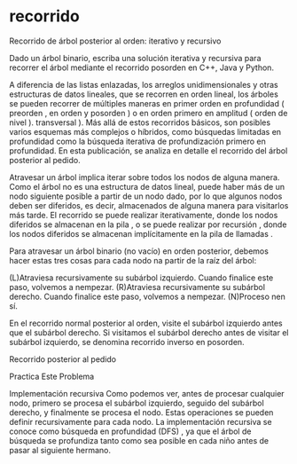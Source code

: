 # recorrido
Recorrido de árbol posterior al orden: iterativo y recursivo

Dado un árbol binario, escriba una solución iterativa y recursiva para recorrer el árbol mediante el recorrido posorden en C++, Java y Python.

A diferencia de las listas enlazadas, los arreglos unidimensionales y otras estructuras de datos lineales, que se recorren en orden lineal, los árboles se pueden recorrer de múltiples maneras en primer orden en profundidad ( preorden , en orden y posorden ) o en orden primero en amplitud ( orden de nivel ). transversal ). Más allá de estos recorridos básicos, son posibles varios esquemas más complejos o híbridos, como búsquedas limitadas en profundidad como la búsqueda iterativa de profundización primero en profundidad. En esta publicación, se analiza en detalle el recorrido del árbol posterior al pedido.
 

 
Atravesar un árbol implica iterar sobre todos los nodos de alguna manera. Como el árbol no es una estructura de datos lineal, puede haber más de un nodo siguiente posible a partir de un nodo dado, por lo que algunos nodos deben ser diferidos, es decir, almacenados de alguna manera para visitarlos más tarde. El recorrido se puede realizar iterativamente, donde los nodos diferidos se almacenan en la pila , o se puede realizar por recursión , donde los nodos diferidos se almacenan implícitamente en la pila de llamadas .

Para atravesar un árbol binario (no vacío) en orden posterior, debemos hacer estas tres cosas para cada nodo na partir de la raíz del árbol:

(L)Atraviesa recursivamente su subárbol izquierdo. Cuando finalice este paso, volvemos a nempezar.
(R)Atraviesa recursivamente su subárbol derecho. Cuando finalice este paso, volvemos a nempezar.
(N)Proceso nen sí.
 
En el recorrido normal posterior al orden, visite el subárbol izquierdo antes que el subárbol derecho. Si visitamos el subárbol derecho antes de visitar el subárbol izquierdo, se denomina recorrido inverso en posorden.

Recorrido posterior al pedido

Practica Este Problema

Implementación recursiva
Como podemos ver, antes de procesar cualquier nodo, primero se procesa el subárbol izquierdo, seguido del subárbol derecho, y finalmente se procesa el nodo. Estas operaciones se pueden definir recursivamente para cada nodo. La implementación recursiva se conoce como búsqueda en profundidad (DFS) , ya que el árbol de búsqueda se profundiza tanto como sea posible en cada niño antes de pasar al siguiente hermano.
